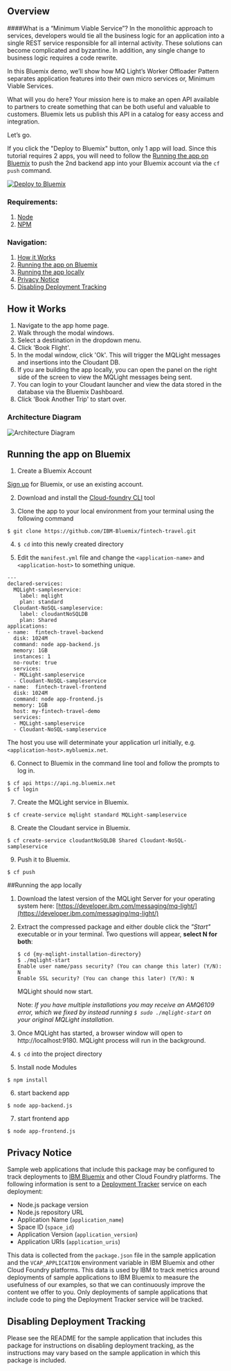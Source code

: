 ## Overview

####What is a “Minimum Viable Service”?
In the monolithic approach to services, developers would tie all the business logic for an application into a single REST service responsible for all internal activity. These solutions can become complicated and byzantine. In addition, any single change to business logic requires a code rewrite.

In this Bluemix demo, we’ll show how MQ Light’s Worker Offloader Pattern separates application features into their own micro services or, Minimum Viable Services.

What will you do here?
Your mission here is to make an open API available to partners to create something that can be both useful and valuable to customers. Bluemix lets us publish this API in a catalog for easy access and integration.

Let’s go.

If you click the "Deploy to Bluemix" button, only 1 app will load.  Since this tutorial requires 2 apps, you will need to follow the [Running the app on Bluemix](#running-the-app-bluemix) to push the 2nd backend app into your Bluemix account via the ```cf push``` command.

[![Deploy to Bluemix](https://bluemix.net/deploy/button.png)](https://bluemix.net/deploy?repository=https://github.com/IBM-Bluemix/fintech-travel.git)


### Requirements:
1. [Node](http://nodejs.org)
2. [NPM](https://npmjs.com)

### Navigation:
1. [How it Works](#how-it-works)
2. [Running the app on Bluemix](#running-the-app-bluemix)
3. [Running the app locally](#running-the-app-locally)
4. [Privacy Notice](#privacy-notice)
5. [Disabling Deployment Tracking](#disabling-deployment-tracking)

## How it Works

1. Navigate to the app home page.
2. Walk through the modal windows.
3. Select a destination in the dropdown menu.
4. Click 'Book Flight'.
5. In the modal window, click 'Ok'.  This will trigger the MQLight messages and insertions into the Cloudant DB.
6. If you are building the app locally, you can open the panel on the right side of the screen to view the MQLight messages being sent.
7. You can login to your Cloudant launcher and view the data stored in the database via the Bluemix Dashboard.
8. Click 'Book Another Trip' to start over.

### Architecture Diagram

![Architecture Diagram](https://github.com/IBM-Bluemix/fintech-travel/raw/master/IBM_demo_app_architecture_v1-01.jpg)

## Running the app on Bluemix

1. Create a Bluemix Account

  [Sign up](http://console.ng.bluemix.net) for Bluemix, or use an existing account.

2. Download and install the [Cloud-foundry CLI](https://github.com/cloudfoundry/cli) tool

3. Clone the app to your local environment from your terminal using the following command

  ```
  $ git clone https://github.com/IBM-Bluemix/fintech-travel.git
  ```

4. ```$ cd``` into this newly created directory

5. Edit the `manifest.yml` file and change the `<application-name>` and `<application-host>` to something unique.

  ```
  ---
  declared-services:
    MQLight-sampleservice:
      label: mqlight
      plan: standard
    Cloudant-NoSQL-sampleservice:
      label: cloudantNoSQLDB
      plan: Shared
  applications:
  - name:  fintech-travel-backend
    disk: 1024M
    command: node app-backend.js
    memory: 1GB
    instances: 1
    no-route: true
    services:
    - MQLight-sampleservice
    - Cloudant-NoSQL-sampleservice
  - name:  fintech-travel-frontend
    disk: 1024M
    command: node app-frontend.js
    memory: 1GB
    host: my-fintech-travel-demo
    services:
    - MQLight-sampleservice
    - Cloudant-NoSQL-sampleservice
  ```
  The host you use will determinate your application url initially, e.g. `<application-host>.mybluemix.net`.

6. Connect to Bluemix in the command line tool and follow the prompts to log in.

  ```
  $ cf api https://api.ng.bluemix.net
  $ cf login
  ```

7. Create the MQLight service in Bluemix.

  ```
  $ cf create-service mqlight standard MQLight-sampleservice
  ```

8. Create the Cloudant service in Bluemix.

  ```
  $ cf create-service cloudantNoSQLDB Shared Cloudant-NoSQL-sampleservice
  ```

9. Push it to Bluemix.

  ```
  $ cf push
  ```

##Running the app locally

1. Download the latest version of the MQLight Server for your operating system here:
[https://developer.ibm.com/messaging/mq-light/](https://developer.ibm.com/messaging/mq-light/)

2. Extract the compressed package and either double click the *"Start"* executable or in your terminal. Two questions will appear, **select N for both**:

    ```
    $ cd {my-mqlight-installation-directory}
    $ ./mqlight-start
    Enable user name/pass security? (You can change this later) (Y/N):  N
    Enable SSL security? (You can change this later) (Y/N): N
    ```
    MQLight should now start.

    Note: *If you have multiple installations you may receive an AMQ6109 error, which we fixed by instead running ```$ sudo ./mqlight-start``` on your original MQLight installation.*

3. Once MQLight has started, a browser window will open to http://localhost:9180.  MQLight process will run in the background.

4. ```$ cd``` into the project directory

5. Install node Modules
  ```
  $ npm install
  ```

6. start backend app
  ```
  $ node app-backend.js
  ```

7. start frontend app
  ```
  $ node app-frontend.js
  ```

## Privacy Notice

Sample web applications that include this package may be configured to track deployments to [IBM Bluemix](https://www.bluemix.net/) and other Cloud Foundry platforms. The following information is sent to a [Deployment Tracker](https://github.com/IBM-Bluemix/cf-deployment-tracker-service) service on each deployment:

* Node.js package version
* Node.js repository URL
* Application Name (`application_name`)
* Space ID (`space_id`)
* Application Version (`application_version`)
* Application URIs (`application_uris`)

This data is collected from the `package.json` file in the sample application and the `VCAP_APPLICATION` environment variable in IBM Bluemix and other Cloud Foundry platforms. This data is used by IBM to track metrics around deployments of sample applications to IBM Bluemix to measure the usefulness of our examples, so that we can continuously improve the content we offer to you. Only deployments of sample applications that include code to ping the Deployment Tracker service will be tracked.

## Disabling Deployment Tracking

Please see the README for the sample application that includes this package for instructions on disabling deployment tracking, as the instructions may vary based on the sample application in which this package is included.
